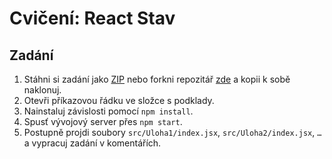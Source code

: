 # Cvičení: React Stav

## Zadání

1. Stáhni si zadání jako [ZIP](https://github.com/Czechitas-podklady-WEB/Cviceni-React-stav/archive/zadani.zip) nebo forkni repozitář [zde](https://github.com/Czechitas-podklady-WEB/Cviceni-React-stav) a kopii k sobě naklonuj.
1. Otevři příkazovou řádku ve složce s podklady.
1. Nainstaluj závislosti pomocí `npm install`.
1. Spusť vývojový server přes `npm start`.
1. Postupně projdi soubory `src/Uloha1/index.jsx`, `src/Uloha2/index.jsx`, `…` a vypracuj zadání v komentářích.
